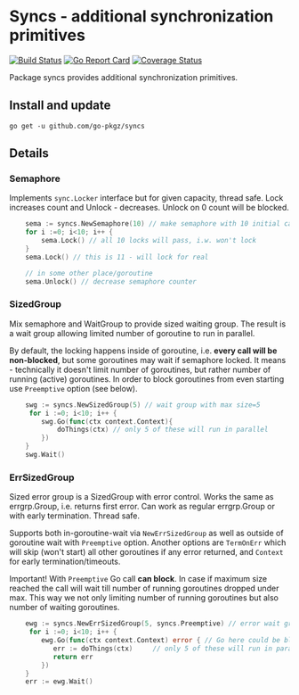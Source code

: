 # Syncs - additional synchronization primitives 

[![Build Status](https://github.com/go-pkgz/syncs/workflows/build/badge.svg)](https://github.com/go-pkgz/syncs/actions) [![Go Report Card](https://goreportcard.com/badge/github.com/go-pkgz/syncs)](https://goreportcard.com/report/github.com/go-pkgz/syncs) [![Coverage Status](https://coveralls.io/repos/github/go-pkgz/syncs/badge.svg?branch=master)](https://coveralls.io/github/go-pkgz/syncs?branch=master)

Package syncs provides additional synchronization primitives.

## Install and update

`go get -u github.com/go-pkgz/syncs`

## Details

### Semaphore

Implements `sync.Locker` interface but for given capacity, thread safe. Lock increases count and Unlock - decreases. Unlock on 0 count will be blocked.

```go
    sema := syncs.NewSemaphore(10) // make semaphore with 10 initial capacity
    for i :=0; i<10; i++ {
        sema.Lock() // all 10 locks will pass, i.w. won't lock
    }
    sema.Lock() // this is 11 - will lock for real

    // in some other place/goroutine
    sema.Unlock() // decrease semaphore counter
```

### SizedGroup

Mix semaphore and WaitGroup to provide sized waiting group. The result is a wait group allowing limited number of goroutine to run in parallel.

By default, the locking happens inside of goroutine, i.e. **every call will be non-blocked**, but some goroutines may wait if semaphore locked. It means - technically it doesn't limit number of goroutines, but rather number of running (active) goroutines. 
In order to block goroutines from even starting use `Preemptive` option (see below).

```go
    swg := syncs.NewSizedGroup(5) // wait group with max size=5
     for i :=0; i<10; i++ {
        swg.Go(func(ctx context.Context){
            doThings(ctx) // only 5 of these will run in parallel
        })
    }
    swg.Wait()
```

### ErrSizedGroup

Sized error group is a SizedGroup with error control. 
Works the same as errgrp.Group, i.e. returns first error.
Can work as regular errgrp.Group or with early termination.
Thread safe.

Supports both in-goroutine-wait via `NewErrSizedGroup` as well as outside of goroutine wait with `Preemptive` option. Another options are  `TermOnErr` which will skip (won't start) all other goroutines if any error returned, and `Context` for early termination/timeouts.

Important! With `Preemptive` Go call **can block**. In case if maximum size reached the call will wait till number of running goroutines 
dropped under max. This way we not only limiting number of running goroutines but also number of waiting goroutines.


```go
    ewg := syncs.NewErrSizedGroup(5, syncs.Preemptive) // error wait group with max size=5, don't try to start more if any error happened
     for i :=0; i<10; i++ {
        ewg.Go(func(ctx context.Context) error { // Go here could be blocked if trying to run >5 at the same time 
           err := doThings(ctx)     // only 5 of these will run in parallel
           return err
        })
    }
    err := ewg.Wait()
```
